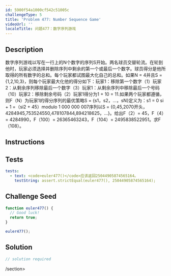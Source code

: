 ```yaml
---
id: 5900f54a1000cf542c51005c
challengeType: 5
title: 'Problem 477: Number Sequence Game'
videoUrl: ''
localeTitle: 问题477：数字序列游戏
---
```


## Description
<section id="description">数字序列游戏以写在一行上的N个数字的序列S开始。两名球员交替轮流。在轮到他时，玩家必须选择并删除序列中剩余的第一个或最后一个数字。球员得分是他所取得的所有数字的总和。每个玩家都试图最大化自己的总和。如果N = 4并且S = {1,2,10,3}，则每个玩家最大化他的得分如下：玩家1：移除第一个数字（1）玩家2：从剩余序列移除最后一个数字（3）玩家1：从剩余序列中移除最后一个号码（10）玩家2：移除剩余号码（2）玩家1得分为1 + 10 = 11.如果两个玩家都遵循，则F（N）为玩家1的得分序列的最优策略S = {s1，s2，...，sN}定义为：s1 = 0 si + 1 =（si2 + 45）modulo 1 000 000 007序列以S = {0,45,2070开头，4284945,753524550,478107844,894218625，...}。给出F（2）= 45，F（4）= 4284990，F（100）= 26365463243，F（104）= 2495838522951。求F（108）。 </section>

## Instructions
<section id="instructions">
</section>

## Tests
<section id='tests'>

```yml
tests:
  - text: <code>euler477()</code>应该返回25044905874565164。
    testString: assert.strictEqual(euler477(), 25044905874565164);

```

</section>

## Challenge Seed
<section id='challengeSeed'>

<div id='js-seed'>

```js
function euler477() {
  // Good luck!
  return true;
}

euler477();

```

</div>



</section>

## Solution
<section id='solution'>

```js
// solution required
```

/section>
